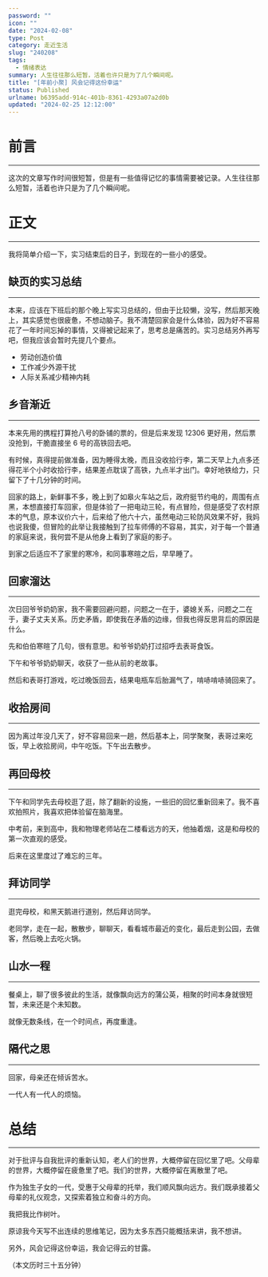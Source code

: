 ```yaml
---
password: ""
icon: ""
date: "2024-02-08"
type: Post
category: 走近生活
slug: "240208"
tags:
  - 情绪表达
summary: 人生往往那么短暂，活着也许只是为了几个瞬间呢。
title: "[年前小聚] 风会记得这份幸运"
status: Published
urlname: b6395add-914c-401b-8361-4293a07a2d0b
updated: "2024-02-25 12:12:00"
---
```


# 前言

---

这次的文章写作时间很短暂，但是有一些值得记忆的事情需要被记录。人生往往那么短暂，活着也许只是为了几个瞬间呢。

# 正文

---

我将简单介绍一下，实习结束后的日子，到现在的一些小的感受。

## 缺页的实习总结

---

本来，应该在下班后的那个晚上写实习总结的，但由于比较懒，没写，然后那天晚上，其实感觉也很疲惫，不想动脑子。我不清楚回家会是什么体验，因为好不容易花了一年时间忘掉的事情，又得被记起来了，思考总是痛苦的。实习总结另外再写吧，但我应该会暂时先提几个要点。

- 劳动创造价值
- 工作减少外源干扰
- 人际关系减少精神内耗

## 乡音渐近

---

本来先用的携程打算抢八号的卧铺的票的，但是后来发现 12306 更好用，然后票没抢到，干脆直接坐 6 号的高铁回去吧。

有时候，真得提前做准备，因为睡得太晚，而且没收拾行李，第二天早上九点多还得花半个小时收拾行李，结果差点耽误了高铁，九点半才出门。幸好地铁给力，只留下了十几分钟的时间。

回家的路上，新鲜事不多，晚上到了如皋火车站之后，政府挺节约电的，周围有点黑，本想直接打车回家，但是体验了一把电动三轮，有点冒险，但是感受了农村原本的气息，原本议价六十，后来给了他六十六，虽然电动三轮防风效果不好，我妈也说我傻，但冒险的此举让我接触到了拉车师傅的不容易，其实，对于每一个普通的家庭来说，我何尝不是从他身上看到了家庭的影子。

到家之后适应不了家里的寒冷，和同事寒暄之后，早早睡了。

## 回家溜达

---

次日回爷爷奶奶家，我不需要回避问题，问题之一在于，婆媳关系，问题之二在于，妻子丈夫关系。历史矛盾，即使我在矛盾的边缘，但我也得反思背后的原因是什么。

先和伯伯寒暄了几句，很有意思。和爷爷奶奶打过招呼去表哥食饭。

下午和爷爷奶奶聊天，收获了一些从前的老故事。

然后和表哥打游戏，吃过晚饭回去，结果电瓶车后胎漏气了，啃哧啃哧骑回来了。

## 收拾房间

---

因为离过年没几天了，好不容易回来一趟，然后基本上，同学聚聚，表哥过来吃饭，早上收拾房间，中午吃饭。下午出去散步。

## 再回母校

---

下午和同学先去母校逛了逛，除了翻新的设施，一些旧的回忆重新回来了。我不喜欢拍照片，我喜欢把体验留在脑海里。

中考前，来到高中，我和物理老师站在二楼看远方的天，他抽着烟，这是和母校的第一次直观的感受。

后来在这里度过了难忘的三年。

## 拜访同学

---

逛完母校，和黑天鹅进行道别，然后拜访同学。

老同学，走在一起，散散步，聊聊天，看看城市最近的变化，最后走到公园，去做客，然后晚上去吃火锅。

## 山水一程

---

餐桌上，聊了很多彼此的生活，就像飘向远方的蒲公英，相聚的时间本身就很短暂，未来还是个未知数。

就像无数条线，在一个时间点，再度重逢。

## 隔代之思

---

回家，母亲还在倾诉苦水。

一代人有一代人的烦恼。

# 总结

---

对于批评与自我批评的重新认知，老人们的世界，大概停留在回忆里了吧。父母辈的世界，大概停留在疲惫里了吧。我们的世界，大概停留在离散里了吧。

作为独生子女的一代，受惠于父母辈的托举，我们顺风飘向远方。我们既承接着父母辈的礼仪观念，又探索着独立和奋斗的方向。

我把我比作树叶。

原谅我今天写不出连续的思维笔记，因为太多东西只能概括来讲，我不想讲。

另外，风会记得这份幸运，我会记得云的甘露。

（本文历时三十五分钟）
